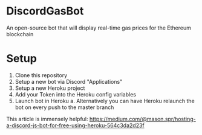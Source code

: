 # DiscordGasBot
An open-source bot that will display real-time gas prices for the Ethereum blockchain

# Setup

1. Clone this repository
2. Setup a new bot via Discord "Applications"
3. Setup a new Heroku project
4. Add your Token into the Heroku config variables
5. Launch bot in Heroku
    a. Alternatively you can have Heroku relaunch the bot on every push to the master branch

This article is immensely helpful: https://medium.com/@mason.spr/hosting-a-discord-js-bot-for-free-using-heroku-564c3da2d23f